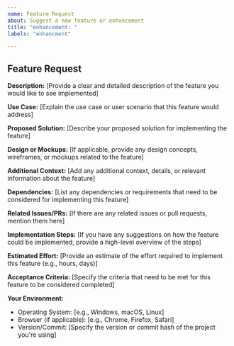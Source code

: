 ```yaml
---
name: Feature Request
about: Suggest a new feature or enhancement
title: "enhancement: "
labels: "enhancment"

---
```


## Feature Request

**Description:**
[Provide a clear and detailed description of the feature you would like to see implemented]

**Use Case:**
[Explain the use case or user scenario that this feature would address]

**Proposed Solution:**
[Describe your proposed solution for implementing the feature]

**Design or Mockups:**
[If applicable, provide any design concepts, wireframes, or mockups related to the feature]

**Additional Context:**
[Add any additional context, details, or relevant information about the feature]

**Dependencies:**
[List any dependencies or requirements that need to be considered for implementing this feature]

**Related Issues/PRs:**
[If there are any related issues or pull requests, mention them here]

**Implementation Steps:**
[If you have any suggestions on how the feature could be implemented, provide a high-level overview of the steps]

**Estimated Effort:**
[Provide an estimate of the effort required to implement this feature (e.g., hours, days)]

**Acceptance Criteria:**
[Specify the criteria that need to be met for this feature to be considered completed]

**Your Environment:**
- Operating System: [e.g., Windows, macOS, Linux]
- Browser (if applicable): [e.g., Chrome, Firefox, Safari]
- Version/Commit: [Specify the version or commit hash of the project you're using]
